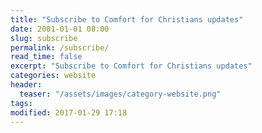 ```yaml
---
title: "Subscribe to Comfort for Christians updates"
date: 2001-01-01 08:00
slug: subscribe
permalink: /subscribe/
read_time: false
excerpt: "Subscribe to Comfort for Christians updates"
categories: website
header:
  teaser: "/assets/images/category-website.png"
tags:
modified: 2017-01-29 17:18
---
```

<script type="text/javascript" src="https://static.mailerlite.com/data/webforms/362117/n0e7l8.js?v3"></script>